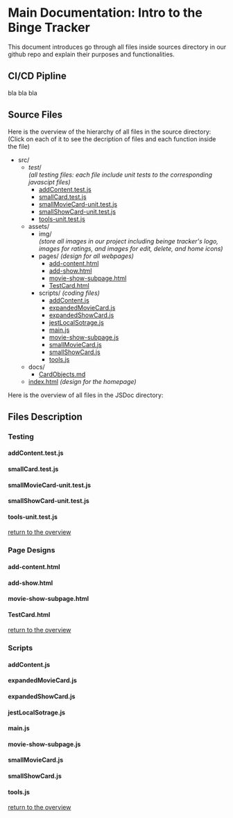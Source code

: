 # Main Documentation: Intro to the Binge Tracker

This document introduces go through all files inside sources directory in our github repo and explain their purposes and functionalities. 

## CI/CD Pipline
bla bla bla 

## Source Files 
Here is the overview of the hierarchy of all files in the source directory: \
(Click on each of it to see the decription of files and each function inside the file)

- src/
  - _test_/ \
 *(all testing files: each file include unit tests to the corresponding javascipt files)*
    - [addContent.test.js](#addContenttestjs)
    - [smallCard.test.js](#smallcardtestjs)
    - [smallMovieCard-unit.test.js](#smallmoviecard-unittestjs)
    - [smallShowCard-unit.test.js](#smallshowcard-unittestjs)
    - [tools-unit.test.js](https://github.com/cse110-fa22-group9/Team9Repository/edit/main/admin/Team%20Logs/main-documentation.md#tools-unittestjs)
  - assets/
    - img/ \
    *(store all images in our project including beinge tracker's logo, images for ratings, and images for edit, delete, and home icons)*
    - pages/ *(design for all webpages)*
      - [add-content.html](https://github.com/cse110-fa22-group9/Team9Repository/edit/main/admin/Team%20Logs/main-documentation.md#add-contenthtml)
      - [add-show.html](https://github.com/cse110-fa22-group9/Team9Repository/edit/main/admin/Team%20Logs/main-documentation.md#add-showhtml)
      - [movie-show-subpage.html](https://github.com/cse110-fa22-group9/Team9Repository/edit/main/admin/Team%20Logs/main-documentation.md#movie-show-subpagehtml)
      - [TestCard.html](https://github.com/cse110-fa22-group9/Team9Repository/edit/main/admin/Team%20Logs/main-documentation.md#TestCardhtml)
    - scripts/ *(coding files)*
      - [addContent.js](https://github.com/cse110-fa22-group9/Team9Repository/edit/main/admin/Team%20Logs/main-documentation.md#addcontentjs)
      - [expandedMovieCard.js](https://github.com/cse110-fa22-group9/Team9Repository/edit/main/admin/Team%20Logs/main-documentation.md#expandedmoviecardjs)
      - [expandedShowCard.js](https://github.com/cse110-fa22-group9/Team9Repository/edit/main/admin/Team%20Logs/main-documentation.md#expandedshowcardjs)
      - [jestLocalSotrage.js](https://github.com/cse110-fa22-group9/Team9Repository/edit/main/admin/Team%20Logs/main-documentation.md#jestlocalsotragejs)
      - [main.js](https://github.com/cse110-fa22-group9/Team9Repository/edit/main/admin/Team%20Logs/main-documentation.md#mainjs)
      - [movie-show-subpage.js](https://github.com/cse110-fa22-group9/Team9Repository/edit/main/admin/Team%20Logs/main-documentation.md#movie-show-subpagejs)
      - [smallMovieCard.js](https://github.com/cse110-fa22-group9/Team9Repository/edit/main/admin/Team%20Logs/main-documentation.md#smallmoviecardjs)
      - [smallShowCard.js](https://github.com/cse110-fa22-group9/Team9Repository/edit/main/admin/Team%20Logs/main-documentation.md#smallshowcardjs)
      - [tools.js](https://github.com/cse110-fa22-group9/Team9Repository/edit/main/admin/Team%20Logs/main-documentation.md#toolsjs)
  - docs/
    - [CardObjects.md]()
  - [index.html]() *(design for the homepage)*

Here is the overview of all files in the JSDoc directory:

## Files Description

### Testing
#### addContent.test.js
#### smallCard.test.js
#### smallMovieCard-unit.test.js
#### smallShowCard-unit.test.js
#### tools-unit.test.js
[return to the overview](#Source-Files)

### Page Designs
#### add-content.html
#### add-show.html
#### movie-show-subpage.html
#### TestCard.html
[return to the overview](https://github.com/cse110-fa22-group9/Team9Repository/edit/main/admin/Team%20Logs/main-documentation.md#overview)

### Scripts 
#### addContent.js
#### expandedMovieCard.js
#### expandedShowCard.js
#### jestLocalSotrage.js
#### main.js
#### movie-show-subpage.js
#### smallMovieCard.js
#### smallShowCard.js
#### tools.js
[return to the overview](https://github.com/cse110-fa22-group9/Team9Repository/edit/main/admin/Team%20Logs/main-documentation.md#overview)


   


